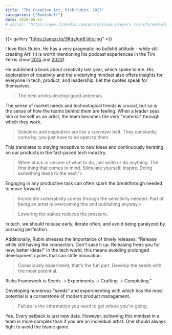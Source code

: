 ```yaml
---
title: "The Creative Act, Rick Rubin, 2023"
categories: ["Bookshelf"]
date: 2024-05-24
# social: "https://www.linkedin.com/posts/klaus-breyer> transformed-klaus-breyer-activity-7180834102890131457-nnbN"
---
```


{{< gallery "https://amzn.to/3KgyAm8,title.jpg" >}}

I love Rick Rubin. He has a very pragmatic no bullshit attitude - while still creating Art! (It is worth mentioning his podcast experiences in the Tim Ferris show [2015](https://tim.blog/2015/05/15/rick-rubin/) and [2023](https://tim.blog/2023/01/12/rick-rubin-2/)).

He published a book about creativity last year, which spoke to me. His exploration of creativity and the underlying mindset also offers insights for everyone in tech, product, and leadership. Let the quotes speak for themselves.

> The best artists develop good antennas.

The sense of market needs and technological trends is crucial, but so is the sense of how the teams behind them are feeling. When a leader sees him or herself as an artist, the team becomes the very "material" through which they work.

> Solutions and inspiration are like a conveyor belt. They constantly come by; you just have to be open to them.

This translates to staying receptive to new ideas and continuously iterating on our products in the fast-paced tech industry.

> When stuck or unsure of what to do, just write or do anything. The first thing that comes to mind. Stimulate yourself, inspire. Doing something leads to the next.">

Engaging in any productive task can often spark the breakthrough needed to move forward.

> Incredible vulnerability comes through the sensitivity needed. Part of being an artist is overcoming this and publishing anyway.>

> Lowering the stakes reduces the pressure.

In tech, we should release early, iterate often, and avoid being paralyzed by pursuing perfection.

Additionally, Rubin stresses the importance of timely releases: "Release while still having the connection. Don't save it up. Releasing frees you for new, better ideas!" In the tech world, this means avoiding prolonged development cycles that can stifle innovation.

> Consciously experiment, that's the fun part. Develop the seeds with the most potential.

Ricks Framework is Seeds -> Experiments -> Crafting -> Completing."

Developing numerous "seeds" and experimenting with which has the most potential is a cornerstone of modern product management.

> Failure is the information you need to get where you're going.

Yes. Every setback is just new data. However, achieving this mindset in a team is more complex than if you are an individual artist. One should always fight to avoid the blame game.
